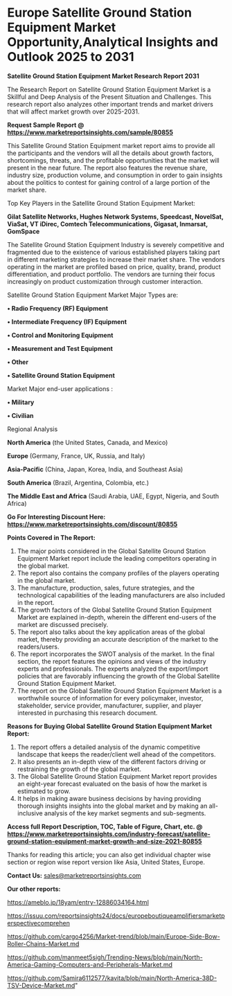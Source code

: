 # Europe Satellite Ground Station Equipment Market Opportunity,Analytical Insights and Outlook 2025 to 2031

<strong>Satellite Ground Station Equipment Market Research Report 2031</strong>

The Research Report on Satellite Ground Station Equipment Market is a Skillful and Deep Analysis of the Present Situation and Challenges. This research report also analyzes other important trends and market drivers that will affect market growth over 2025-2031.

<strong>Request Sample Report @ <a href=https://www.marketreportsinsights.com/sample/80855>https://www.marketreportsinsights.com/sample/80855</a></strong>

This Satellite Ground Station Equipment market report aims to provide all the participants and the vendors will all the details about growth factors, shortcomings, threats, and the profitable opportunities that the market will present in the near future. The report also features the revenue share, industry size, production volume, and consumption in order to gain insights about the politics to contest for gaining control of a large portion of the market share.

Top Key Players in the Satellite Ground Station Equipment Market:

<strong>Gilat Satellite Networks, Hughes Network Systems, Speedcast, NovelSat, ViaSat, VT iDirec, Comtech Telecommunications, Gigasat, Inmarsat, GomSpace</strong>

The Satellite Ground Station Equipment Industry is severely competitive and fragmented due to the existence of various established players taking part in different marketing strategies to increase their market share. The vendors operating in the market are profiled based on price, quality, brand, product differentiation, and product portfolio. The vendors are turning their focus increasingly on product customization through customer interaction.

Satellite Ground Station Equipment Market Major Types are:

<strong>• Radio Frequency (RF) Equipment

• Intermediate Frequency (IF) Equipment

• Control and Monitoring Equipment

• Measurement and Test Equipment

• Other

• Satellite Ground Station Equipment</strong>

Market Major end-user applications :

<strong>• Military

• Civilian</strong>

Regional Analysis

</u><strong><b>North America</b></strong> (the United States, Canada, and Mexico)

<strong><b>Europe </b></strong>(Germany, France, UK, Russia, and Italy)

<strong><b>Asia-Pacific</b></strong> (China, Japan, Korea, India, and Southeast Asia)

<strong><b>South America</b></strong> (Brazil, Argentina, Colombia, etc.)

<strong><b>The Middle East and Africa</b></strong> (Saudi Arabia, UAE, Egypt, Nigeria, and South Africa)

<strong>Go For Interesting Discount Here: <a href=https://www.marketreportsinsights.com/discount/80855>https://www.marketreportsinsights.com/discount/80855</a></strong>

<strong>Points Covered in The Report:</strong>
<ol>
  <li>The major points considered in the Global Satellite Ground Station Equipment Market report include the leading competitors operating in the global market.</li>
  <li>The report also contains the company profiles of the players operating in the global market.</li>
  <li>The manufacture, production, sales, future strategies, and the technological capabilities of the leading manufacturers are also included in the report.</li>
  <li>The growth factors of the Global Satellite Ground Station Equipment Market are explained in-depth, wherein the different end-users of the market are discussed precisely.</li>
  <li>The report also talks about the key application areas of the global market, thereby providing an accurate description of the market to the readers/users.</li>
  <li>The report incorporates the SWOT analysis of the market. In the final section, the report features the opinions and views of the industry experts and professionals. The experts analyzed the export/import policies that are favorably influencing the growth of the Global Satellite Ground Station Equipment Market.</li>
  <li>The report on the Global Satellite Ground Station Equipment Market is a worthwhile source of information for every policymaker, investor, stakeholder, service provider, manufacturer, supplier, and player interested in purchasing this research document.</li>
</ol>
<strong>Reasons for Buying Global Satellite Ground Station Equipment Market Report:</strong>

<ol>
  <li>The report offers a detailed analysis of the dynamic competitive landscape that keeps the reader/client well ahead of the competitors.</li>
  <li>It also presents an in-depth view of the different factors driving or restraining the growth of the global market.</li>
  <li>The Global Satellite Ground Station Equipment Market report provides an eight-year forecast evaluated on the basis of how the market is estimated to grow.</li>
  <li>It helps in making aware business decisions by having providing thorough insights insights into the global market and by making an all-inclusive analysis of the key market segments and sub-segments.</li>
</ol>
<strong>Access full Report Description, TOC, Table of Figure, Chart, etc. @ <a href=https://www.marketreportsinsights.com/industry-forecast/satellite-ground-station-equipment-market-growth-and-size-2021-80855>https://www.marketreportsinsights.com/industry-forecast/satellite-ground-station-equipment-market-growth-and-size-2021-80855</a></strong>


Thanks for reading this article; you can also get individual chapter wise section or region wise report version like Asia, United States, Europe.

<strong>Contact Us:</strong>
sales@marketreportsinsights.com

<strong>Our other reports:</strong>

<a href=https://ameblo.jp/18yam/entry-12886034164.html>https://ameblo.jp/18yam/entry-12886034164.html</a>

<a href=https://issuu.com/reportsinsights24/docs/europeboutiqueamplifiersmarketperspectivecomprehen>https://issuu.com/reportsinsights24/docs/europeboutiqueamplifiersmarketperspectivecomprehen</a>

<a href=https://github.com/cargo4256/Market-trend/blob/main/Europe-Side-Bow-Roller-Chains-Market.md>https://github.com/cargo4256/Market-trend/blob/main/Europe-Side-Bow-Roller-Chains-Market.md</a>

<a href=https://github.com/manmeet5sigh/Trending-News/blob/main/North-America-Gaming-Computers-and-Peripherals-Market.md>https://github.com/manmeet5sigh/Trending-News/blob/main/North-America-Gaming-Computers-and-Peripherals-Market.md</a>

<a href=https://github.com/Samira6112577/kavita/blob/main/North-America-38D-TSV-Device-Market.md>https://github.com/Samira6112577/kavita/blob/main/North-America-38D-TSV-Device-Market.md</a>"
